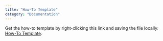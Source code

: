 ```yaml
---
title: "How-To Template"
category: "Documentation"
---
```


Get the how-to template by right-clicking this link and saving the file locally: [How-To Template](https://raw.githubusercontent.com/mendix/docs/development/templates/the-how-to-template.md).
